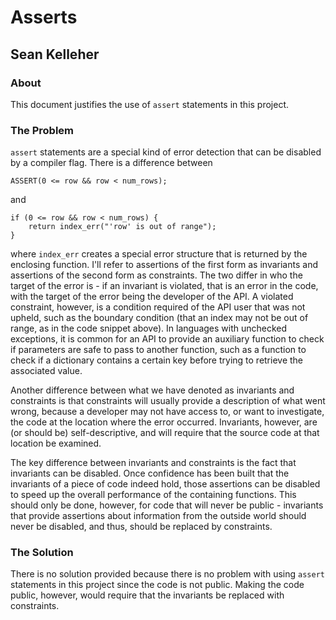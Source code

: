 Asserts
=======

Sean Kelleher
-------------

### About

This document justifies the use of `assert` statements in this project.

### The Problem

`assert` statements are a special kind of error detection that can be disabled
by a compiler flag. There is a difference between

    ASSERT(0 <= row && row < num_rows);

and

    if (0 <= row && row < num_rows) {
        return index_err("'row' is out of range");
    }

where `index_err` creates a special error structure that is returned by the
enclosing function. I'll refer to assertions of the first form as invariants and
assertions of the second form as constraints. The two differ in who the target
of the error is - if an invariant is violated, that is an error in the code,
with the target of the error being the developer of the API. A violated
constraint, however, is a condition required of the API user that was not
upheld, such as the boundary condition (that an index may not be out of range,
as in the code snippet above). In languages with unchecked exceptions, it is
common for an API to provide an auxiliary function to check if parameters are
safe to pass to another function, such as a function to check if a dictionary
contains a certain key before trying to retrieve the associated value.

Another difference between what we have denoted as invariants and constraints is
that constraints will usually provide a description of what went wrong, because
a developer may not have access to, or want to investigate, the code at the
location where the error occurred. Invariants, however, are (or should be)
self-descriptive, and will require that the source code at that location be
examined.

The key difference between invariants and constraints is the fact that
invariants can be disabled. Once confidence has been built that the invariants
of a piece of code indeed hold, those assertions can be disabled to speed up the
overall performance of the containing functions. This should only be done,
however, for code that will never be public - invariants that provide assertions
about information from the outside world should never be disabled, and thus,
should be replaced by constraints.

### The Solution

There is no solution provided because there is no problem with using `assert`
statements in this project since the code is not public. Making the code public,
however, would require that the invariants be replaced with constraints.
